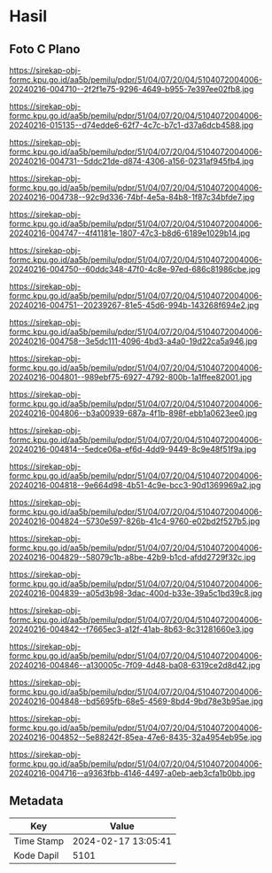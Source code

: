 # Hasil

## Foto C Plano

https://sirekap-obj-formc.kpu.go.id/aa5b/pemilu/pdpr/51/04/07/20/04/5104072004006-20240216-004710--2f2f1e75-9296-4649-b955-7e397ee02fb8.jpg

https://sirekap-obj-formc.kpu.go.id/aa5b/pemilu/pdpr/51/04/07/20/04/5104072004006-20240216-015135--d74edde6-62f7-4c7c-b7c1-d37a6dcb4588.jpg

https://sirekap-obj-formc.kpu.go.id/aa5b/pemilu/pdpr/51/04/07/20/04/5104072004006-20240216-004731--5ddc21de-d874-4306-a156-0231af945fb4.jpg

https://sirekap-obj-formc.kpu.go.id/aa5b/pemilu/pdpr/51/04/07/20/04/5104072004006-20240216-004738--92c9d336-74bf-4e5a-84b8-1f87c34bfde7.jpg

https://sirekap-obj-formc.kpu.go.id/aa5b/pemilu/pdpr/51/04/07/20/04/5104072004006-20240216-004747--4f41181e-1807-47c3-b8d6-6189e1029b14.jpg

https://sirekap-obj-formc.kpu.go.id/aa5b/pemilu/pdpr/51/04/07/20/04/5104072004006-20240216-004750--60ddc348-47f0-4c8e-97ed-686c81986cbe.jpg

https://sirekap-obj-formc.kpu.go.id/aa5b/pemilu/pdpr/51/04/07/20/04/5104072004006-20240216-004751--20239267-81e5-45d6-994b-143268f694e2.jpg

https://sirekap-obj-formc.kpu.go.id/aa5b/pemilu/pdpr/51/04/07/20/04/5104072004006-20240216-004758--3e5dc111-4096-4bd3-a4a0-19d22ca5a946.jpg

https://sirekap-obj-formc.kpu.go.id/aa5b/pemilu/pdpr/51/04/07/20/04/5104072004006-20240216-004801--989ebf75-6927-4792-800b-1a1ffee82001.jpg

https://sirekap-obj-formc.kpu.go.id/aa5b/pemilu/pdpr/51/04/07/20/04/5104072004006-20240216-004806--b3a00939-687a-4f1b-898f-ebb1a0623ee0.jpg

https://sirekap-obj-formc.kpu.go.id/aa5b/pemilu/pdpr/51/04/07/20/04/5104072004006-20240216-004814--5edce06a-ef6d-4dd9-9449-8c9e48f51f9a.jpg

https://sirekap-obj-formc.kpu.go.id/aa5b/pemilu/pdpr/51/04/07/20/04/5104072004006-20240216-004818--9e664d98-4b51-4c9e-bcc3-90d1369969a2.jpg

https://sirekap-obj-formc.kpu.go.id/aa5b/pemilu/pdpr/51/04/07/20/04/5104072004006-20240216-004824--5730e597-826b-41c4-9760-e02bd2f527b5.jpg

https://sirekap-obj-formc.kpu.go.id/aa5b/pemilu/pdpr/51/04/07/20/04/5104072004006-20240216-004829--58079c1b-a8be-42b9-b1cd-afdd2729f32c.jpg

https://sirekap-obj-formc.kpu.go.id/aa5b/pemilu/pdpr/51/04/07/20/04/5104072004006-20240216-004839--a05d3b98-3dac-400d-b33e-39a5c1bd39c8.jpg

https://sirekap-obj-formc.kpu.go.id/aa5b/pemilu/pdpr/51/04/07/20/04/5104072004006-20240216-004842--f7665ec3-a12f-41ab-8b63-8c31281660e3.jpg

https://sirekap-obj-formc.kpu.go.id/aa5b/pemilu/pdpr/51/04/07/20/04/5104072004006-20240216-004846--a130005c-7f09-4d48-ba08-6319ce2d8d42.jpg

https://sirekap-obj-formc.kpu.go.id/aa5b/pemilu/pdpr/51/04/07/20/04/5104072004006-20240216-004848--bd5695fb-68e5-4569-8bd4-9bd78e3b95ae.jpg

https://sirekap-obj-formc.kpu.go.id/aa5b/pemilu/pdpr/51/04/07/20/04/5104072004006-20240216-004852--5e88242f-85ea-47e6-8435-32a4954eb95e.jpg

https://sirekap-obj-formc.kpu.go.id/aa5b/pemilu/pdpr/51/04/07/20/04/5104072004006-20240216-004716--a9363fbb-4146-4497-a0eb-aeb3cfa1b0bb.jpg


## Metadata

| Key        | Value               |
| ---------- | ------------------- |
| Time Stamp | 2024-02-17 13:05:41 |
| Kode Dapil | 5101                |




